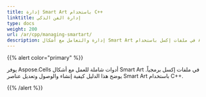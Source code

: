 ```yaml
---
title: إدارة Smart Art باستخدام C++
linktitle: إدارة الفن الذكي
type: docs
weight: 200
url: /ar/cpp/managing-smartart/
description: إدارة والتعامل مع أشكال Smart Art في ملفات إكسل باستخدام Aspose.Cells for C++.
---
```


{{% alert color="primary" %}}

 يوفر Aspose.Cells أدوات شاملة للعمل مع أشكال Smart Art في ملفات إكسل برمجياً. يوضح هذا الدليل كيفية إنشاء والوصول وتعديل عناصر Smart Art باستخدام C++.

{{% /alert %}}
